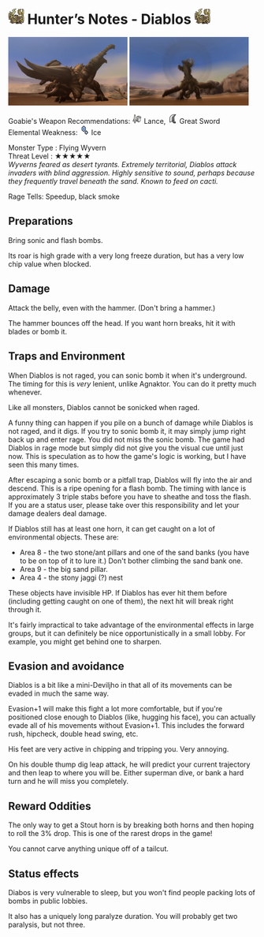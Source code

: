 # <img src="icons/diablos.png" width="32px"> Hunter’s Notes - Diablos <img src="icons/diablos.png" width="32px">

<p float="left">
<img src="images/diablos.png" width="48%">
<img src="images/diablos-roar.png" width="48%">
<p float="left">

Goabie's Weapon Recommendations: <img src="icons/MH3icon-Lance.png" width="20px"> Lance, <img src="icons/MH3icon-Great_Sword.png" width="20px"> Great Sword  
Elemental Weakness: <img src="icons/-status-Iceblight.png" width="20px"> Ice

Monster Type : Flying Wyvern   
Threat Level : ★★★★★   
*Wyverns feared as desert tyrants.  Extremely territorial, Diablos attack invaders with blind aggression.  Highly sensitive to sound, perhaps because they frequently travel beneath the sand.  Known to feed on cacti.*

Rage Tells: Speedup, black smoke

## Preparations
Bring sonic and flash bombs.

Its roar is high grade with a very long freeze duration, but has a very low chip value when blocked.

## Damage
Attack the belly, even with the hammer. (Don't bring a hammer.)

The hammer bounces off the head. If you want horn breaks, hit it with blades or bomb it.

## Traps and Environment
When Diablos is not raged, you can sonic bomb it when it's underground. The timing for this is _very_ lenient, unlike Agnaktor. You can do it pretty much whenever.

Like all monsters, Diablos cannot be sonicked when raged.

A funny thing can happen if you pile on a bunch of damage while Diablos is not raged, and it digs. If you try to sonic bomb it, it may simply jump right back up and enter rage. You did not miss the sonic bomb. The game had Diablos in rage mode but simply did not give you the visual cue until just now. This is speculation as to how the game's logic is working, but I have seen this many times.

After escaping a sonic bomb or a pitfall trap, Diablos will fly into the air and descend. This is a ripe opening for a flash bomb. The timing with lance is approximately 3 triple stabs before you have to sheathe and toss the flash. If you are a status user, please take over this responsibility and let your damage dealers deal damage.

If Diablos still has at least one horn, it can get caught on a lot of environmental objects. These are:
- Area 8 - the two stone/ant pillars and one of the sand banks (you have to be on top of it to lure it.) Don't bother climbing the sand bank one.
- Area 9 - the big sand pillar.
- Area 4 - the stony jaggi (?) nest
  
These objects have invisible HP. If Diablos has ever hit them before (including getting caught on one of them), the next hit will break right through it.

It's fairly impractical to take advantage of the environmental effects in large groups, but it can definitely be nice opportunistically in a small lobby. For example, you might get behind one to sharpen.

## Evasion and avoidance
Diablos is a bit like a mini-Deviljho in that all of its movements can be evaded in much the same way. 

Evasion+1 will make this fight a lot more comfortable, but if you're positioned close enough to Diablos (like, hugging his face), you can actually evade all of his movements without Evasion+1. This includes the forward rush, hipcheck, double head swing, etc.

His feet are very active in chipping and tripping you. Very annoying.

On his double thump dig leap attack, he will predict your current trajectory and then leap to where you will be. Either superman dive, or bank a hard turn and he will miss you completely.

## Reward Oddities
The only way to get a Stout horn is by breaking both horns and then hoping to roll the 3% drop. This is one of the rarest drops in the game!

You cannot carve anything unique off of a tailcut.

## Status effects
Diabos is very vulnerable to sleep, but you won't find people packing lots of bombs in public lobbies.

It also has a uniquely long paralyze duration. You will probably get two paralysis, but not three.
